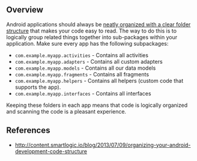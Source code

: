## Overview

Android applications should always be [neatly organized with a clear folder structure](http://blog.smartlogic.io/blog/2013/07/09/organizing-your-android-development-code-structure) that makes your code easy to read. The way to do this is to logically group related things together into sub-packages within your application. Make sure every app has the following subpackages:

* `com.example.myapp.activities` - Contains all activities
* `com.example.myapp.adapters` - Contains all custom adapters
* `com.example.myapp.models`   - Contains all our data models
* `com.example.myapp.fragments` - Contains all fragments
* `com.example.myapp.helpers` - Contains all helpers (custom code that supports the app).
* `com.example.myapp.interfaces` - Contains all interfaces

Keeping these folders in each app means that code is logically organized and scanning the code is a pleasant experience.

## References

* <http://content.smartlogic.io/blog/2013/07/09/organizing-your-android-development-code-structure>